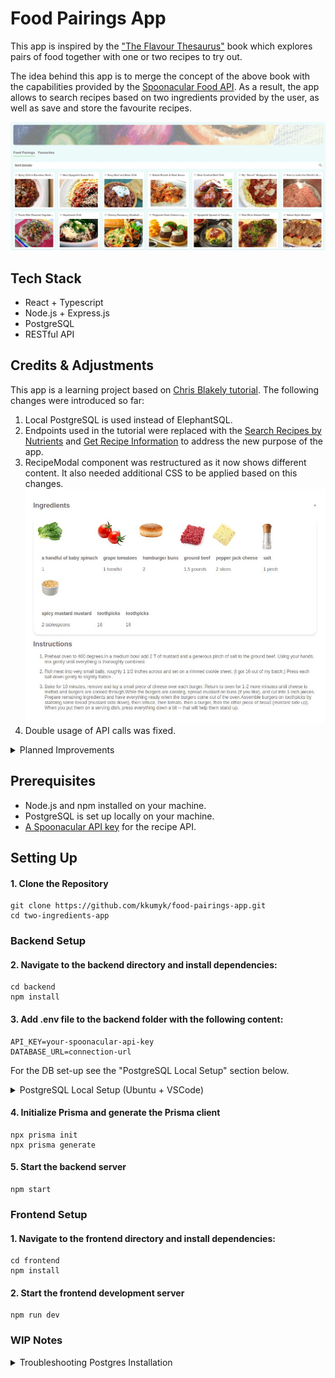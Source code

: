 # Food Pairings App

This app is inspired by the ["The Flavour Thesaurus"](https://www.amazon.co.uk/Flavour-Thesaurus-Niki-Segnit/dp/0747599777) book which explores pairs of food together with one or two recipes to try out. 

The idea behind this app is to merge the concept of the above book with the capabilities provided by the [Spoonacular Food API](https://spoonacular.com/food-api). As a result, the app allows to search recipes based on two ingredients provided by the user, as well as save and store the favourite recipes.

![Recipe Modal Content](./readme_docs/food-pairings-tab.jpg)

## Tech Stack
- React + Typescript
- Node.js + Express.js
- PostgreSQL
- RESTful API

## Credits & Adjustments
This app is a learning project based on [Chris Blakely tutorial](https://www.youtube.com/watch?v=5wwaQ4GiSNU). The following changes were introduced so far:

1. Local PostgreSQL is used instead of ElephantSQL.
2. Endpoints used in the tutorial were replaced with the [Search Recipes by Nutrients](https://spoonacular.com/food-api/docs#Search-Recipes-by-Ingredients) and [Get Recipe Information](https://spoonacular.com/food-api/docs#Get-Recipe-Information) to address the new purpose of the app.
3. RecipeModal component was restructured as it now shows different content. It also needed additional CSS to be applied based on this changes.
![Recipe Modal Content](./readme_docs/recipe-modal-component.jpg)
4. Double usage of API calls was fixed.

<details>
  <summary>Planned Improvements</summary>

1. Add a component that notifies the user that the API credits are run out.
2. Add a function that allows to delete favourite recipes from the "Favourites" tab. At the moment it is only possible from the "Food Pairings" tab.
3. Add a component that lists food pairing combinations for the user to choose from. This option should not replace the search function but complement it.
4. Dockerise the application.
5. Notify the user where no food pairings were found.
</details>

## Prerequisites
- Node.js and npm installed on your machine.
- PostgreSQL is set up locally on your machine. 
- [A Spoonacular API key](https://spoonacular.com/food-api) for the recipe API.

## Setting Up
#### 1. Clone the Repository
```
git clone https://github.com/kkumyk/food-pairings-app.git
cd two-ingredients-app
```
### Backend Setup
 #### 2. Navigate to the backend directory and install dependencies:
```
cd backend
npm install
```
#### 3. Add .env file to the backend folder with the following content:
```
API_KEY=your-spoonacular-api-key
DATABASE_URL=connection-url
```
For the DB set-up see the "PostgreSQL Local Setup" section below.
<details>
  <summary>PostgreSQL Local Setup (Ubuntu + VSCode)</summary>

1. Install PostgreSQL extension in VSCode and add a new connection by providing:
    - "host": "localhost",
    - "user": "postgres", // replace if the default user is not used
    - "port": 5432,
    - "database": "postgres", // replace if the default DB is not used
    - "password": "YOUR-PASSWORD"

2. Install PostgreSQL on Ubuntu via Synaptic Package Manager
3. Used PostgreSQL Command Line Tool - _psql_ - to create FavouriteRecipes table in the postgres db:
    - _sudo -u postgres psql_ starts interactive session
    - _\conninfo_ to check the details of your connection
    - _\l_ see the list of all DBs available
    - _\du_ see the list of all users
    - _\password postgres_ sets password for your default db
    - create a table: _CREATE TABLE "FavouriteRecipes" (id SERIAL PRIMARY KEY,"recipeId" INTEGER);_ 

4. Connect _public_ DB with the one table _FavouriteRecipes_ to the client via Prisma by adding your local connection URL to your _.env_ file:
- _DATABASE_URL=postgresql://postgres:YOUR-PASSWORD@localhost:5432/postgres_
- Sources: [Connect your database](https://www.prisma.io/docs/getting-started/setup-prisma/start-from-scratch/relational-databases/connect-your-database-node-postgresql); [PostgreSQL](https://www.prisma.io/docs/orm/overview/databases/postgresql)

</details>


#### 4. Initialize Prisma and generate the Prisma client
```
npx prisma init
npx prisma generate
```
#### 5. Start the backend server
```
npm start
```
### Frontend Setup
#### 1. Navigate to the frontend directory and install dependencies:
```
cd frontend
npm install
```
#### 2. Start the frontend development server
```
npm run dev
```

### WIP Notes
<details>
  <summary>Troubleshooting Postgres Installation</summary>

#### Check PostgreSQL service status in Linux:
- sudo systemctl status postgresql

#### See [where does PostgreSQL stores the database](https://stackoverflow.com/questions/1137060/where-does-postgresql-store-the-database):
    - show data_directory;
    - sudo ls -l /var/lib/postgresql/15/main/

#### [Docker & Postgres: Failed to bind tcp 0.0.0.0:5432 address already in use error](https://stackoverflow.com/questions/38249434/docker-postgres-failed-to-bind-tcp-0-0-0-05432-address-already-in-use):
- sudo systemctl stop postgresql to deactivate postgres
</details>
